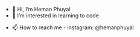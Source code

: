 - 👋 Hi, I’m Heman Phuyal
- 👀 I’m interested in learning to code
<!--- 🌱 I’m currently learning ..-->
<!--- 💞️ I’m looking to collaborate on ... -->
- 📫 How to reach me - instagram: @hemanphuyal

<!---
hemanphuyal/hemanphuyal is a ✨ special ✨ repository because its `README.md` (this file) appears on your GitHub profile.
You can click the Preview link to take a look at your changes.
--->
